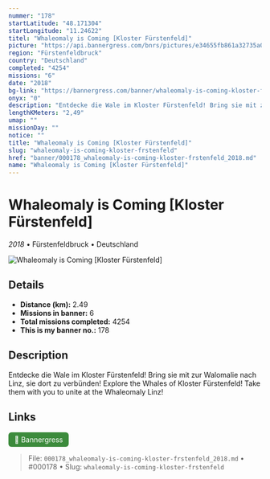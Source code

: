 ```yaml
---
nummer: "178"
startLatitude: "48.171304"
startLongitude: "11.24622"
titel: "Whaleomaly is Coming [Kloster Fürstenfeld]"
picture: "https://api.bannergress.com/bnrs/pictures/e34655fb861a32735a0c084ebbd3bd52"
region: "Fürstenfeldbruck"
country: "Deutschland"
completed: "4254"
missions: "6"
date: "2018"
bg-link: "https://bannergress.com/banner/whaleomaly-is-coming-kloster-f%C3%BCrstenfeld-4826"
onyx: "0"
description: "Entdecke die Wale im Kloster Fürstenfeld! Bring sie mit zur Walomalie nach Linz, sie dort zu verbünden!\nExplore the Whales of Kloster Fürstenfeld! Take them with you to unite at the Whaleomaly Linz!"
lengthKMeters: "2,49"
umap: ""
missionDay: ""
notice: ""
title: "Whaleomaly is Coming [Kloster Fürstenfeld]"
slug: "whaleomaly-is-coming-kloster-frstenfeld"
href: "banner/000178_whaleomaly-is-coming-kloster-frstenfeld_2018.md"
name: "Whaleomaly is Coming [Kloster Fürstenfeld]"
---
```

# Whaleomaly is Coming [Kloster Fürstenfeld]

*2018* • Fürstenfeldbruck • Deutschland

![Whaleomaly is Coming [Kloster Fürstenfeld]](https://api.bannergress.com/bnrs/pictures/e34655fb861a32735a0c084ebbd3bd52)



## Details
- **Distance (km):** 2.49
- **Missions in banner:** 6
- **Total missions completed:** 4254
- **This is my banner no.:** 178



## Description
Entdecke die Wale im Kloster Fürstenfeld! Bring sie mit zur Walomalie nach Linz, sie dort zu verbünden!
Explore the Whales of Kloster Fürstenfeld! Take them with you to unite at the Whaleomaly Linz!



## Links
<a href="https://bannergress.com/banner/whaleomaly-is-coming-kloster-f%C3%BCrstenfeld-4826" target="_blank" style="display:inline-block;margin-right:8px;padding:6px 12px;background:#3c8b3c;color:#fff;text-decoration:none;border-radius:6px;">🔗 Bannergress</a>



> File: `000178_whaleomaly-is-coming-kloster-frstenfeld_2018.md` • #000178 • Slug: `whaleomaly-is-coming-kloster-frstenfeld`
